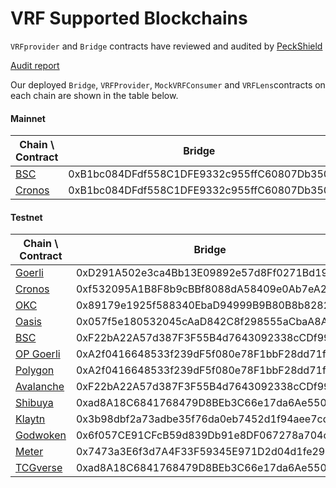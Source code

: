 <!--
order: 5
-->

# VRF Supported Blockchains

`VRFprovider` and `Bridge` contracts have reviewed and audited by [PeckShield](https://peckshield.com/)

[Audit report](https://github.com/bandprotocol/vrf-and-bridge-contracts/blob/master/audit/PeckShield-Audit-Report-Band-VRF-Bridge-v1.0.pdf)

Our deployed `Bridge`, `VRFProvider`, `MockVRFConsumer` and `VRFLens`contracts on each chain are shown in the table below.

#### Mainnet

| Chain \ Contract                 | Bridge                                     | VRFProvider                                | VRFLens                                    |
| -------------------------------- | ------------------------------------------ | ------------------------------------------ | ------------------------------------------ |
| [BSC](https://bscscan.com/)      | 0xB1bc084DFdf558C1DFE9332c955ffC60807Db350 | 0xaEC7D640E4F1970615e685286202486c26b7Bcb3 | 0x0753D058ae5D8A1297F09381B8Fe903fc5Da3D2f |
| [Cronos](https://cronoscan.com/) | 0xB1bc084DFdf558C1DFE9332c955ffC60807Db350 | 0xaEC7D640E4F1970615e685286202486c26b7Bcb3 | 0x0cc0Ead2A44f179ef3C560A6b1d804D0e2239212 |

#### Testnet

| Chain \ Contract                                     | Bridge                                     | VRFProvider                                | MockVRFConsumer                            | VRFLens                                    |
| ---------------------------------------------------- | ------------------------------------------ | ------------------------------------------ | ------------------------------------------ | ------------------------------------------ |
| [Goerli](https://goerli.etherscan.io)                | 0xD291A502e3ca4Bb13E09892e57d8Ff0271Bd198A | 0xBCA1F17f6c01FA81f214F0e11e76e85C2261188c | 0x6aFCBD05f4718B994a290cfF03547DDFFcd74E08 | 0x1Bd28e8b372F7ccF30cD3bCFfc68c5389d081e8F |
| [Cronos](https://testnet.cronoscan.com)              | 0xf532095A1B8F8b9cBBf8088dA58409e0Ab7eA2f8 | 0x4BB1773b0e784cFEc78C152b1F78c4B5Dcb9D12A | 0x6aFCBD05f4718B994a290cfF03547DDFFcd74E08 | 0x316fAFbf63Db4946Bb4BB0EBa4A24B19B002873B |
| [OKC](https://www.oklink.com/en/okc-test)            | 0x89179e1925f588340EbaD94999B9B80B8b828260 | 0xb9EB7Dc3E79Dc98E78ecd067064D77a2cB67401e | 0xbf59aA508bABFA3B112553E05b45dcdB21997891 | 0xb5FEc13F41088Da6d04BC03bAf19cA4547ddA8f0 |
| [Oasis](https://testnet.explorer.emerald.oasis.dev)  | 0x057f5e180532045cAaD842C8f298555aCbaA8ADf | 0x6c51E9a7680244F7ed20aeE24E7055D28DA91969 | 0x74865F64aCaF86cD8dfa0c185bE177085106C91a | 0x7ab59Df89803B1dB14813D5D8ef91cab4a0AA894 |
| [BSC](https://testnet.bscscan.com)                   | 0xF22bA22A57d387F3F55B4d7643092338cCDf99D5 | 0x72d1dFBb367326DFCd919B9E52755AB3687126B4 | 0x7f38DF2403c0E767662B5ABB09e4c86A8FDD1869 | 0x3C79bc00b7238Fa4eEF7372E4AB8bD802B8337b0 |
| [OP Goerli](https://goerli-optimism.etherscan.io)    | 0xA2f0416648533f239dF5f080e78F1bbF28dd71f1 | 0xABde7B7A97D532E01bf988d39Ce1638A56c9b2b0 | 0xE2f7Cf77DF70af8e92FF69B8Ffc92585C307a358 | 0x14919325f2d97a05d146b7b4c9374b265e722f00 |
| [Polygon](https://mumbai.polygonscan.com)            | 0xA2f0416648533f239dF5f080e78F1bbF28dd71f1 | 0x1Fe0730b68263e6aDc6552861a5f3F31272b085f | 0xFb4d5252ca8FAFaE3Fe8718a9eE8bcF72266589F | 0x0b590C537608d121F8e46c2b366f5d22EC942c0f |
| [Avalanche](https://testnet.snowtrace.io)            | 0xF22bA22A57d387F3F55B4d7643092338cCDf99D5 | 0x16665448a08f68D82215CCFdceF88A9ba1589Ae7 | 0xE2f7Cf77DF70af8e92FF69B8Ffc92585C307a358 | 0xABde7B7A97D532E01bf988d39Ce1638A56c9b2b0 |
| [Shibuya](https://blockscout.com/shibuya)            | 0xad8A18C6841768479D8BEb3C66e17da6Ae550E6f | 0x14919325f2d97a05d146b7b4c9374b265e722f00 | 0x6e876b4Ed458af275Eb049a3f89BF0909618d154 | 0x04A1e422614A952989B2612989192E5d9CfB7F27 |
| [Klaytn](https://baobab.scope.klaytn.com/)           | 0x3b98dbf2a73adbe35f76da0eb7452d1f94aee7cd | 0xf1f3554b6f46d8f172c89836fbed1ea8551eabad | 0xfe14D69FCb6A5CA87f60a8538A3401730f3920eB | 0x6e876b4ed458af275eb049a3f89bf0909618d154 |
| [Godwoken](https://gw-explorer.nervosdao.community/) | 0x6f057CE91CFcB59d839Db91e8DF067278a704cb8 | 0xF1F3554b6f46D8f172c89836FBeD1ea8551eabad | 0xE2f7Cf77DF70af8e92FF69B8Ffc92585C307a358 | 0x3ffBc08b878D489fec0c80fa65C9B3933B361764 |
| [Meter](https://scan-warringstakes.meter.io/)        | 0x7473a3E6f3d7A4F33F59345E971D2d04d1fe299F | 0x1cF350DA842D4816c2978691D93e4670EEd7e10D | 0xc67742F1C028C15Cd3Fa585f7C790aE95815BB03 | 0x078c327F9e0F157492983EAe00bda730134F9d66 |
| [TCGverse](http://20.78.2.231:4000)                  | 0xad8A18C6841768479D8BEb3C66e17da6Ae550E6f | 0xF22bA22A57d387F3F55B4d7643092338cCDf99D5 | 0xD291A502e3ca4Bb13E09892e57d8Ff0271Bd198A | 0x3B98dBF2a73aDbe35F76dA0eb7452D1f94aEE7CD |

